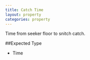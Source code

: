```yaml
---
title: Catch Time
layout: property
categories: property
---
```


Time from seeker floor to snitch catch.

##Expected Type

*   Time
